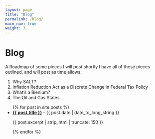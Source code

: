 ```yaml
---
layout: page
title: "Blog"
permalink: /blog/
main_nav: true
weight: 3
---
```


# Blog

A Roadmap of some pieces I will post shortly
I have all of these pieces outlined, and will post as time allows:
 
1) Why SALT?
2) Inflation Reduction Act as a Discrete Change in Federal Tax Policy
3) What’s a Bienium?
4) The Oil and Gas States

<ul class="posts-list">
  {% for post in site.posts %}
    <li>
      <strong>
        <a href="{{ post.url | prepend: site.baseurl }}">{{ post.title }}</a>
      </strong>
      <span class="post-date">- {{ post.date | date_to_long_string }}</span>
      <p>{{ post.excerpt | strip_html | truncate: 150 }}</p>
    </li>
  {% endfor %}
</ul>
